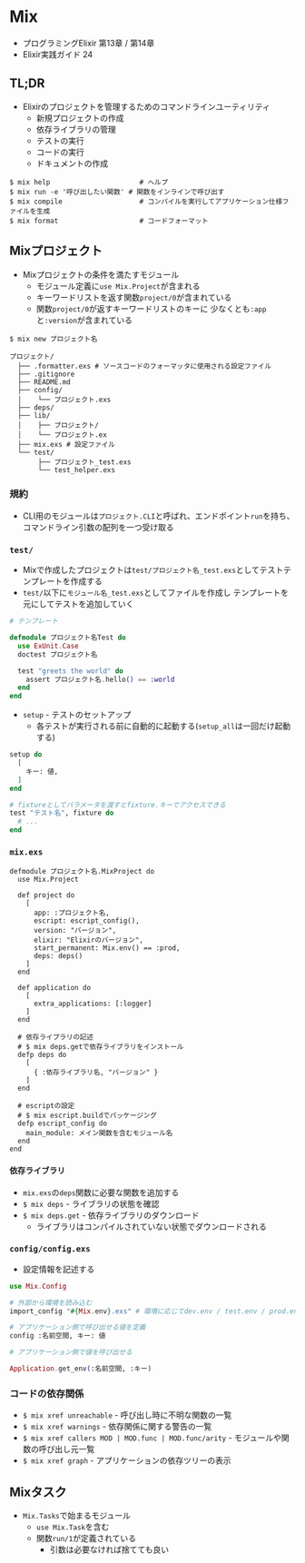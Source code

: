 # Mix
- プログラミングElixir 第13章 / 第14章
- Elixir実践ガイド 24

## TL;DR
- Elixirのプロジェクトを管理するためのコマンドラインユーティリティ
  - 新規プロジェクトの作成
  - 依存ライブラリの管理
  - テストの実行
  - コードの実行
  - ドキュメントの作成

```
$ mix help                      # ヘルプ
$ mix run -e '呼び出したい関数' # 関数をインラインで呼び出す
$ mix compile                   # コンパイルを実行してアプリケーション仕様ファイルを生成
$ mix format                    # コードフォーマット
```

## Mixプロジェクト
- Mixプロジェクトの条件を満たすモジュール
  - モジュール定義に`use Mix.Project`が含まれる
  - キーワードリストを返す関数`project/0`が含まれている
  - 関数`project/0`が返すキーワードリストのキーに
    少なくとも`:app`と`:version`が含まれている

```
$ mix new プロジェクト名
```

```
プロジェクト/
  ├── .formatter.exs # ソースコードのフォーマッタに使用される設定ファイル
  ├── .gitignore
  ├── README.md
  ├── config/
  │    └── プロジェクト.exs
  ├── deps/
  ├── lib/
  │    ├── プロジェクト/
  │    └── プロジェクト.ex
  ├── mix.exs # 設定ファイル
  └── test/
       ├── プロジェクト_test.exs
       └── test_helper.exs
```

### 規約
- CLI用のモジュールは`プロジェクト.CLI`と呼ばれ、エンドポイント`run`を持ち、
  コマンドライン引数の配列を一つ受け取る

### `test/`
- Mixで作成したプロジェクトは`test/プロジェクト名_test.exs`としてテストテンプレートを作成する
- `test/`以下に`モジュール名_test.exs`としてファイルを作成し
  テンプレートを元にしてテストを追加していく

```exs
# テンプレート

defmodule プロジェクト名Test do
  use ExUnit.Case
  doctest プロジェクト名

  test "greets the world" do
    assert プロジェクト名.hello() == :world
  end
end
```

- `setup` - テストのセットアップ
  - 各テストが実行される前に自動的に起動する(`setup_all`は一回だけ起動する)

```exs
setup do
  [
    キー: 値,
  ]
end

# fixtureとしてパラメータを渡すとfixture.キーでアクセスできる
test "テスト名", fixture do
  # ...
end
```

### `mix.exs`

```
defmodule プロジェクト名.MixProject do
  use Mix.Project

  def project do
    [
      app: :プロジェクト名,
      escript: escript_config(),
      version: "バージョン",
      elixir: "Elixirのバージョン",
      start_permanent: Mix.env() == :prod,
      deps: deps()
    ]
  end

  def application do
    [
      extra_applications: [:logger]
    ]
  end

  # 依存ライブラリの記述
  # $ mix deps.getで依存ライブラリをインストール
  defp deps do
    [
      { :依存ライブラリ名, "バージョン" }
    ]
  end

  # escriptの設定
  # $ mix escript.buildでパッケージング
  defp escript_config do
    main_module: メイン関数を含むモジュール名
  end
end
```

#### 依存ライブラリ
- `mix.exs`の`deps`関数に必要な関数を追加する
- `$ mix deps` - ライブラリの状態を確認
- `$ mix deps.get` - 依存ライブラリのダウンロード
  - ライブラリはコンパイルされていない状態でダウンロードされる

### `config/config.exs`
- 設定情報を記述する

```exs
use Mix.Config

# 外部から環境を読み込む
import_config "#{Mix.env}.exs" # 環境に応じてdev.env / test.env / prod.envを呼び出す

# アプリケーション側で呼び出せる値を定義
config :名前空間, キー: 値
```

```exs
# アプリケーション側で値を呼び出せる

Application.get_env(:名前空間, :キー)
```

### コードの依存関係
- `$ mix xref unreachable` - 呼び出し時に不明な関数の一覧
- `$ mix xref warnings` - 依存関係に関する警告の一覧
- `$ mix xref callers MOD | MOD.func | MOD.func/arity` - モジュールや関数の呼び出し元一覧
- `$ mix xref graph` - アプリケーションの依存ツリーの表示

## Mixタスク
- `Mix.Tasks`で始まるモジュール
  - `use Mix.Task`を含む
  - 関数`run/1`が定義されている
    - 引数は必要なければ捨てても良い

